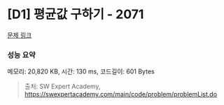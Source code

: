 # [D1] 평균값 구하기 - 2071 

[문제 링크](https://swexpertacademy.com/main/code/problem/problemDetail.do?contestProbId=AV5QRnJqA5cDFAUq) 

### 성능 요약

메모리: 20,820 KB, 시간: 130 ms, 코드길이: 601 Bytes



> 출처: SW Expert Academy, https://swexpertacademy.com/main/code/problem/problemList.do